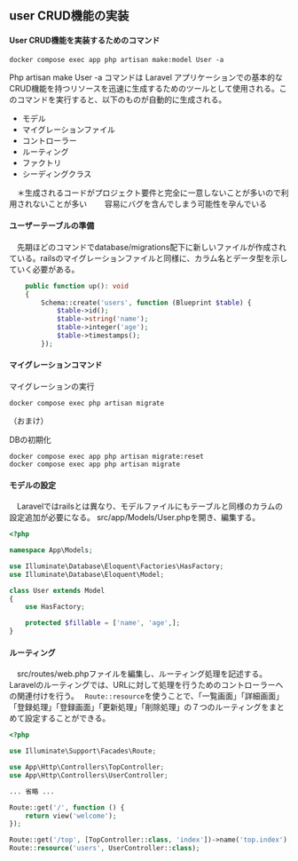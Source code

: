 ## user CRUD機能の実装

#### User CRUD機能を実装するためのコマンド

```
docker compose exec app php artisan make:model User -a 
```

 Php artisan make User -a コマンドは Laravel アプリケーションでの基本的なCRUD機能を持つリソースを迅速に生成するためのツールとして使用される。このコマンドを実行すると、以下のものが自動的に生成される。

- モデル
- マイグレーションファイル
- コントローラー
- ルーティング
- ファクトリ
- シーディングクラス

　＊生成されるコードがプロジェクト要件と完全に一意しないことが多いので利用されないことが多い
　　容易にバグを含んでしまう可能性を孕んでいる

#### ユーザーテーブルの準備

　先期ほどのコマンドでdatabase/migrations配下に新しいファイルが作成されている。railsのマイグレーションファイルと同様に、カラム名とデータ型を示していく必要がある。

```php
    public function up(): void
    {
        Schema::create('users', function (Blueprint $table) {
            $table->id();
            $table->string('name');
            $table->integer('age');
            $table->timestamps();
        });
```

#### マイグレーションコマンド

マイグレーションの実行

```
docker compose exec php artisan migrate
```

（おまけ）

DBの初期化

```
docker compose exec app php artisan migrate:reset
docker compose exec app php artisan migrate
```



#### モデルの設定

　Laravelではrailsとは異なり、モデルファイルにもテーブルと同様のカラムの設定追加が必要になる。
src/app/Models/User.phpを開き、編集する。

```php
<?php

namespace App\Models;

use Illuminate\Database\Eloquent\Factories\HasFactory;
use Illuminate\Database\Eloquent\Model;

class User extends Model
{
    use HasFactory;

    protected $fillable = ['name', 'age',];
}
```

#### ルーティング

　src/routes/web.phpファイルを編集し、ルーティング処理を記述する。
Laravelのルーティングでは、URLに対して処理を行うためのコントローラーへの関連付けを行う。
``` Route::resource```を使うことで、「一覧画面」「詳細画面」「登録処理」「登録画面」「更新処理」「削除処理」の７つのルーティングをまとめて設定することができる。

```php
<?php

use Illuminate\Support\Facades\Route;

use App\Http\Controllers\TopController;
use App\Http\Controllers\UserController;

... 省略 ...

Route::get('/', function () {
    return view('welcome');
});

Route::get('/top', [TopController::class, 'index'])->name('top.index');
Route::resource('users', UserController::class);
```

